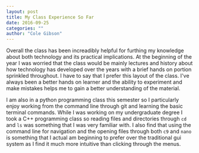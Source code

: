 ```yaml
---
layout: post
title: My Class Experience So Far
date: 2016-09-25
categories: ""
author: "Cole Gibson"
---
```


Overall the class has been increadibly helpful for furthing my knowledge about
both technology and its practical implications. At the beginning of the year I
was worried that the class would be mainly lectures and history about how 
technology has developed over the years with a brief hands on portion sprinkled
throughout. I have to say that I prefer this layout of the class. I've always
been a better hands on learner and the ability to experiment and make mistakes 
helps me to gain a better understanding of the material.

I am also in a python programming class this semester so I particularly enjoy 
working from the command line through git and learning the basic terminal 
commands. While I was working on my undergraduate degree I took a C++ programming
class so reading files and directories through `cd` and `ls` was something that
I was very familiar with. I also find that using the command line for navigation
and the opening files through both `c9` and `nano` is something that I actual am
beginning to prefer over the traditional gui system as I find it much more 
intuitive than clicking through the menus.
